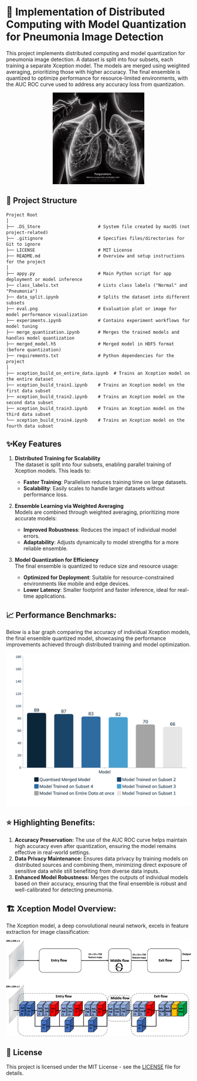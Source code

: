 # 🚀 Implementation of Distributed Computing with Model Quantization for Pneumonia Image Detection
This project implements distributed computing and model quantization for pneumonia image detection. A dataset is split into four subsets, each training a separate Xception model. The models are merged using weighted averaging, prioritizing those with higher accuracy. The final ensemble is quantized to optimize performance for resource-limited environments, with the AUC ROC curve used to address any accuracy loss from quantization.
<div align="center">
  <img src="assets/_73f71911-2304-472a-9bba-918e624ac34d.jpeg" alt="Project Image" width="250">
</div>

## 📁 Project Structure
```
Project Root
│
├── .DS_Store                      # System file created by macOS (not project-related)
├── .gitignore                     # Specifies files/directories for Git to ignore
├── LICENSE                        # MIT License 
├── README.md                      # Overview and setup instructions for the project
│
├── appy.py                        # Main Python script for app deployment or model inference
├── class_labels.txt               # Lists class labels ("Normal" and "Pneumonia")
├── data_split.ipynb               # Splits the dataset into different subsets
├── eval.png                       # Evaluation plot or image for model performance visualization
├── experiments.ipynb              # Contains experiment workflows for model tuning
├── merge_quantization.ipynb       # Merges the trained models and handles model quantization
├── merged_model.h5                # Merged model in HDF5 format (before quantization)
├── requirements.txt               # Python dependencies for the project
│
├── xception_build_on_entire_data.ipynb  # Trains an Xception model on the entire dataset
├── xception_build_train1.ipynb    # Trains an Xception model on the first data subset
├── xception_build_train2.ipynb    # Trains an Xception model on the second data subset
├── xception_build_train3.ipynb    # Trains an Xception model on the third data subset
└── xception_build_train4.ipynb    # Trains an Xception model on the fourth data subset
```

## ✨Key Features

1. **Distributed Training for Scalability**  
   The dataset is split into four subsets, enabling parallel training of Xception models. This leads to:
   - **Faster Training**: Parallelism reduces training time on large datasets.
   - **Scalability**: Easily scales to handle larger datasets without performance loss.

2. **Ensemble Learning via Weighted Averaging**  
   Models are combined through weighted averaging, prioritizing more accurate models:
   - **Improved Robustness**: Reduces the impact of individual model errors.
   - **Adaptability**: Adjusts dynamically to model strengths for a more reliable ensemble.

3. **Model Quantization for Efficiency**  
   The final ensemble is quantized to reduce size and resource usage:
   - **Optimized for Deployment**: Suitable for resource-constrained environments like mobile and edge devices.
   - **Lower Latency**: Smaller footprint and faster inference, ideal for real-time applications.

## 📈 Performance Benchmarks:
Below is a bar graph comparing the accuracy of individual Xception models, the final ensemble quantized model, showcasing the performance improvements achieved through distributed training and model optimization.
<div align = "center">
  <img src="assets/accuracy_comparison.png" alt="Performance Benchmark" width="700"/>
</div>



## ⭐ Highlighting Benefits:
1. **Accuracy Preservation:** The use of the AUC ROC curve helps maintain high accuracy even after quantization, ensuring the model remains effective in real-world settings.<br>
2. **Data Privacy Maintenance:** Ensures data privacy by training models on distributed sources and combining them, minimizing direct exposure of sensitive data while still benefiting from diverse data inputs.<br>
3. **Enhanced Model Robustness:** Merges the outputs of individual models based on their accuracy, ensuring that the final ensemble is robust and well-calibrated for detecting pneumonia.




## 🏗️ Xception Model Overview:

The Xception model, a deep convolutional neural network, excels in feature extraction for image classification:
<div align = "center">
  <img src="assets/Xception-.png" alt="Performance Benchmark" width="800"/>
</div>

## 📜 License

This project is licensed under the MIT License - see the [LICENSE](LICENSE) file for details.






